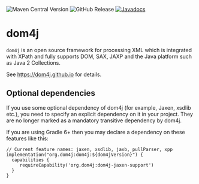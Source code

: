 ![Maven Central Version](https://img.shields.io/maven-central/v/org.dom4j/dom4j)
![GitHub Release](https://img.shields.io/github/v/release/dom4j/dom4j)
[![Javadocs](https://javadoc.io/badge/org.dom4j/dom4j.svg)](https://javadoc.io/doc/org.dom4j/dom4j)

# dom4j

`dom4j` is an open source framework for processing XML which is integrated with XPath and fully supports DOM, SAX, JAXP and the Java platform such as Java 2 Collections.

See https://dom4j.github.io for details.

## Optional dependencies
If you use some optional dependency of dom4j (for example, Jaxen, xsdlib etc.), you need to specify an explicit dependency on it in your project. They are no longer marked as a mandatory transitive dependency by dom4j.

If you are using Gradle 6+ then you may declare a dependency on these features like this:

```
// Current feature names: jaxen, xsdlib, jaxb, pullParser, xpp
implementation("org.dom4j:dom4j:${dom4jVersion}") {
  capabilities {
     requireCapability('org.dom4j:dom4j-jaxen-support')
  }
}
```
